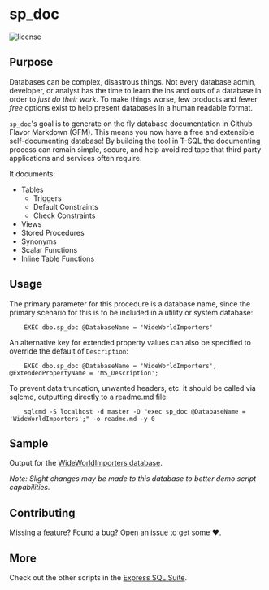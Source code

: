 # sp_doc

![license](https://img.shields.io/github/license/mashape/apistatus.svg)

## Purpose

Databases can be complex, disastrous things. Not every database admin, developer, or analyst has the time to learn the ins and outs of a database in order to *just do their work*. To make things worse, few products and fewer *free* options exist to help present databases in a human readable format.

`sp_doc`'s goal is to generate on the fly database documentation in Github Flavor Markdown (GFM). This means you now have a free and extensible self-documenting database! By building the tool in T-SQL the documenting process can remain simple, secure, and help avoid red tape that third party applications and services often require.

It documents:

- Tables
  - Triggers
  - Default Constraints
  - Check Constraints
- Views
- Stored Procedures
- Synonyms
- Scalar Functions
- Inline Table Functions

## Usage

The primary parameter for this procedure is a database name, since the primary scenario for this is to be included in a utility or system database:

```tsql
    EXEC dbo.sp_doc @DatabaseName = 'WideWorldImporters'
```

An alternative key for extended property values can also be specified to override the default of `Description`:

```tsql
    EXEC dbo.sp_doc @DatabaseName = 'WideWorldImporters', @ExtendedPropertyName = 'MS_Description';
```

To prevent data truncation, unwanted headers, etc. it should be called via sqlcmd, outputting directly to a readme.md file:

```batchfile
    sqlcmd -S localhost -d master -Q "exec sp_doc @DatabaseName = 'WideWorldImporters';" -o readme.md -y 0
```

## Sample

Output for the [WideWorldImporters database](https://github.com/LowlyDBA/ExpressSQL/blob/master/docs/WideWorldImporters.md).

*Note: Slight changes may be made to this database to better demo script capabilities.*

## Contributing

Missing a feature? Found a bug? Open an [issue](https://github.com/LowlyDBA/ExpressSQL/issues) to get some :heart:.

## More

Check out the other scripts in the [Express SQL Suite](https://expresssql.lowlydba.com/).

